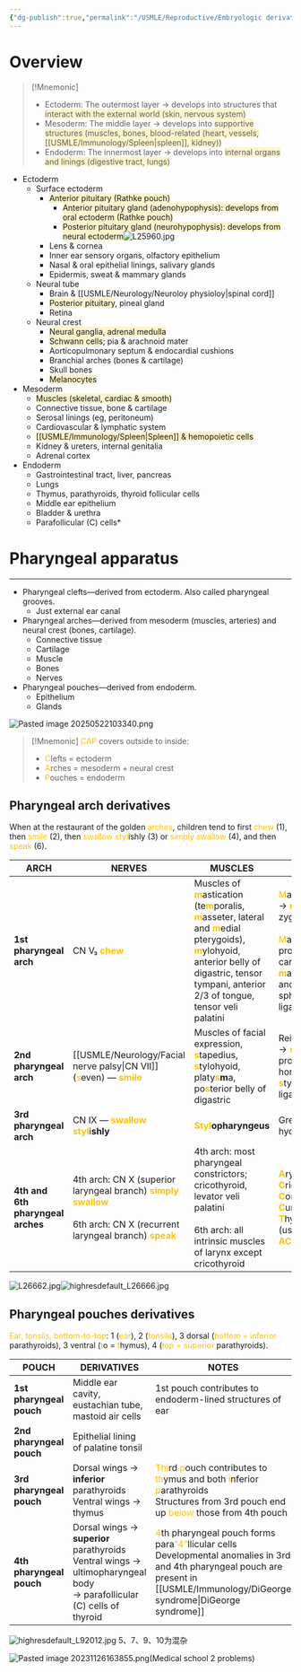 ```yaml
---
{"dg-publish":true,"permalink":"/USMLE/Reproductive/Embryologic derivatives/","tags":["t2"]}
---
```


# Overview
>[!Mnemonic] 
>- Ectoderm: The outermost layer → develops into structures that <span style="background:rgba(240, 200, 0, 0.2)">interact with the external world (skin, nervous system)</span>
>- Mesoderm: The middle layer → develops into <span style="background:rgba(240, 200, 0, 0.2)">supportive structures (muscles, bones, blood-related (heart, vessels, [[USMLE/Immunology/Spleen\|spleen]], kidney)) </span>
>- Endoderm: The innermost layer → develops into <span style="background:rgba(240, 200, 0, 0.2)">internal organs and linings (digestive tract, lungs)</span>
- Ectoderm
	- Surface ectoderm
		- <span style="background:rgba(240, 200, 0, 0.2)">Anterior pituitary (Rathke pouch)</span>
			- <span style="background:rgba(240, 200, 0, 0.2)">Anterior pituitary gland (adenohypophysis): develops from oral ectoderm (Rathke pouch)</span>
			- <span style="background:rgba(240, 200, 0, 0.2)">Posterior pituitary gland (neurohypophysis): develops from neural ectoderm</span>![L25960.jpg](/img/user/appendix/L25960.jpg)
		- Lens & cornea
		- Inner ear sensory organs, olfactory epithelium
		- Nasal & oral epithelial linings, salivary glands
		- Epidermis, sweat & mammary glands
	- Neural tube
		- Brain & [[USMLE/Neurology/Neuroloy physioloy\|spinal cord]]
		- <span style="background:rgba(240, 200, 0, 0.2)">Posterior pituitary</span>, pineal gland
		- Retina
	- Neural crest
		- <span style="background:rgba(240, 200, 0, 0.2)">Neural ganglia, adrenal medulla</span>
		- <span style="background:rgba(240, 200, 0, 0.2)">Schwann cells</span>; pia & arachnoid mater
		- Aorticopulmonary septum & endocardial cushions
		- Branchial arches (bones & cartilage)
		- Skull bones
		- <span style="background:rgba(240, 200, 0, 0.2)">Melanocytes</span>
- Mesoderm
	- <span style="background:rgba(240, 200, 0, 0.2)">Muscles (skeletal, cardiac & smooth)</span>
	- Connective tissue, bone & cartilage
	- Serosal linings (eg, peritoneum)
	- Cardiovascular & lymphatic system
	- <span style="background:rgba(240, 200, 0, 0.2)">[[USMLE/Immunology/Spleen\|Spleen]] & hemopoietic cells</span>
	- Kidney & ureters, internal genitalia
	- Adrenal cortex
- Endoderm
	- Gastrointestinal tract, liver, pancreas
	- Lungs
	- Thymus, parathyroids, thyroid follicular cells
	- Middle ear epithelium
	- Bladder & urethra
	- Parafollicular (C) cells*
# Pharyngeal apparatus
---
- Pharyngeal clefts—derived from ectoderm. Also called pharyngeal grooves.
	- Just external ear canal
- Pharyngeal arches—derived from mesoderm (muscles, arteries) and neural crest (bones, cartilage).
	- Connective tissue
	- Cartilage
	- Muscle
	- Bones
	- Nerves
- Pharyngeal pouches—derived from endoderm.
	- Epithelium
	- Glands

![Pasted image 20250522103340.png](/img/user/appendix/Pasted%20image%2020250522103340.png)
>[!Mnemonic] 
><font color="#ffc000">CAP</font> covers outside to inside:
>- <font color="#ffc000">C</font>lefts = ectoderm
>- <font color="#ffc000">A</font>rches = mesoderm + neural crest
>- <font color="#ffc000">P</font>ouches = endoderm

## Pharyngeal arch derivatives
When at the restaurant of the golden <font color="#ffc000">arches</font>, children tend to first <font color="#ffc000">chew</font> (1), then <font color="#ffc000">smile</font> (2), then <font color="#ffc000">swallow styl</font>ishly (3) or <font color="#ffc000">simply swallow</font> (4), and then <font color="#ffc000">speak</font> (6).

| ARCH                              | NERVES                                                                                                                                                                                | MUSCLES                                                                                                                                                                                                                                                                                                                                                 | CARTILAGE                                                                                                                                                                                                                                                                                                                                                                                                          |
| --------------------------------- | ------------------------------------------------------------------------------------------------------------------------------------------------------------------------------------- | ------------------------------------------------------------------------------------------------------------------------------------------------------------------------------------------------------------------------------------------------------------------------------------------------------------------------------------------------------- | ------------------------------------------------------------------------------------------------------------------------------------------------------------------------------------------------------------------------------------------------------------------------------------------------------------------------------------------------------------------------------------------------------------------ |
| **1st pharyngeal arch**           | CN V₃ <font color="#ffc000">**chew**</font>                                                                                                                                           | Muscles of <font color="#ffc000">**m**</font>astication (te<font color="#ffc000">**m**</font>poralis, <font color="#ffc000">**m**</font>asseter, lateral and <font color="#ffc000">**m**</font>edial pterygoids), <font color="#ffc000">**m**</font>ylohyoid, anterior belly of digastric, tensor tympani, anterior 2/3 of tongue, tensor veli palatini | <font color="#ffc000">M</font>axillary process → <font color="#ffc000">**m**</font>axilla, zygo<font color="#ffc000">**m**</font>atic bone <br><br><font color="#ffc000">M</font>andibular process → <font color="#ffc000">**M**</font>eckel cartilage → <font color="#ffc000">**m**</font>andible, <font color="#ffc000">**m**</font>alleus and incus, spheno<font color="#ffc000">**m**</font>andibular ligament |
| **2nd pharyngeal arch**           | [[USMLE/Neurology/Facial nerve palsy\|CN VII]] (<font color="#ffc000">s</font>even) — <font color="#ffc000">**smile**</font>                                                                                                  | Muscles of facial expression, <font color="#ffc000">**s**</font>tapedius, <font color="#ffc000">**s**</font>tylohyoid, platy<font color="#ffc000">**s</font>m**a, po<font color="#ffc000">**s**</font>terior belly of digastric                                                                                                                         | Reichert cartilage → <font color="#ffc000">**s**</font>tapes, <font color="#ffc000">**s**</font>tyloid process, le<font color="#ffc000">**ss**</font>er horn of hyoid, <font color="#ffc000">**s**</font>tylohyoid ligament                                                                                                                                                                                        |
| **3rd pharyngeal arch**           | CN IX — <font color="#ffc000">**swallow styl**</font>i**shly**                                                                                                                        | **<font color="#ffc000">Styl</font>opharyngeus**                                                                                                                                                                                                                                                                                                        | Greater horn of hyoid                                                                                                                                                                                                                                                                                                                                                                                              |
| **4th and 6th pharyngeal arches** | 4th arch: CN X (superior laryngeal branch) <font color="#ffc000">**simply swallow**</font> <br><br>6th arch: CN X (recurrent laryngeal branch) <font color="#ffc000">**speak**</font> | 4th arch: most pharyngeal constrictors; cricothyroid, levator veli palatini <br><br>6th arch: all intrinsic muscles of larynx except cricothyroid                                                                                                                                                                                                       | <font color="#ffc000">**A**</font>rytenoids, <font color="#ffc000">**C**</font>ricoid, <font color="#ffc000">**C**</font>orniculate, <font color="#ffc000">**C**</font>uneiform, <font color="#ffc000">**T**</font>hyroid cartilage (used to sing and <font color="#ffc000">**ACCCT**</font>)                                                                                                                      |
![L26662.jpg](/img/user/appendix/L26662.jpg)![highresdefault_L26666.jpg](/img/user/appendix/highresdefault_L26666.jpg)
## Pharyngeal pouches derivatives
<font color="#ffc000">Ear, tonsils, bottom-to-top</font>: 1 (<font color="#ffc000">ear</font>), 2 (<font color="#ffc000">tonsils</font>), 3 dorsal (<font color="#ffc000">bottom = inferior</font> parathyroids), 3 ventral (<font color="#ffc000">t</font>o = <font color="#ffc000">t</font>hymus), 4 (<font color="#ffc000">top = superior</font> parathyroids).

| POUCH                    | DERIVATIVES                                                                                                                                                        | NOTES                                                                                                                                                                                                                                                                                                           |
| ------------------------ | ------------------------------------------------------------------------------------------------------------------------------------------------------------------ | --------------------------------------------------------------------------------------------------------------------------------------------------------------------------------------------------------------------------------------------------------------------------------------------------------------- |
| **1st pharyngeal pouch** | Middle ear cavity, eustachian tube, mastoid air cells                                                                                                              | 1st pouch contributes to endoderm-lined structures of ear                                                                                                                                                                                                                                                       |
| **2nd pharyngeal pouch** | Epithelial lining of palatine tonsil                                                                                                                               |                                                                                                                                                                                                                                                                                                                 |
| **3rd pharyngeal pouch** | Dorsal wings $\rightarrow$ **inferior** parathyroids <br> Ventral wings $\rightarrow$ thymus                                                                       | <font color="#ffc000">Thi</font>rd <font color="#ffc000">p</font>ouch contributes to <font color="#ffc000">th</font>ymus and both <font color="#ffc000">i</font>nferior <font color="#ffc000">p</font>arathyroids <br> Structures from 3rd pouch end up <font color="#ffc000">below</font> those from 4th pouch |
| **4th pharyngeal pouch** | Dorsal wings $\rightarrow$ **superior** parathyroids <br> Ventral wings $\rightarrow$ ultimopharyngeal body <br> $\rightarrow$ parafollicular (C) cells of thyroid | <font color="#ffc000">4</font>th pharyngeal pouch forms para<font color="#ffc000">“4”</font>llicular cells <br> Developmental anomalies in 3rd and 4th pharyngeal pouch are present in [[USMLE/Immunology/DiGeorge syndrome\|DiGeorge syndrome]]                                                                                                        |

![highresdefault_L92012.jpg](/img/user/appendix/highresdefault_L92012.jpg)
5、7、9、10为混杂

![Pasted image 20231126163855.png](/img/user/appendix/Pasted%20image%2020231126163855.png)(Medical school 2 problems)
